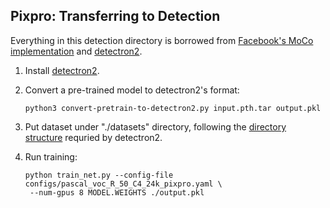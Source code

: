 ## Pixpro: Transferring to Detection

Everything in this detection directory is borrowed from [Facebook's MoCo implementation](https://github.com/facebookresearch/moco/tree/master/detection) and [detectron2](https://github.com/facebookresearch/detectron2).



1. Install [detectron2](https://github.com/facebookresearch/detectron2/blob/master/INSTALL.md).

1. Convert a pre-trained model to detectron2's format:
   ```
   python3 convert-pretrain-to-detectron2.py input.pth.tar output.pkl
   ```

1. Put dataset under "./datasets" directory,
   following the [directory structure](https://github.com/facebookresearch/detectron2/tree/master/datasets)
	 requried by detectron2.

1. Run training:
   ```
   python train_net.py --config-file configs/pascal_voc_R_50_C4_24k_pixpro.yaml \
	--num-gpus 8 MODEL.WEIGHTS ./output.pkl
   ```




